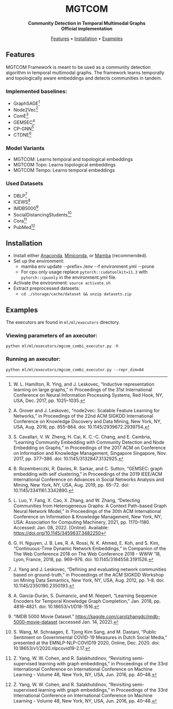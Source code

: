 <!-- markdownlint-disable -->
<div id="top"></div>
<div align="center">
    <h1>MGTCOM</h1>
    <p>
        <b>Community Detection in Temporal
Multimodal Graphs</br>Official implementation</b>
    </p>
</div>
<p align="center">
  <a href="#features">Features</a> •
  <a href="#installation">Installation</a> •
  <a href="#examples">Examples</a>
</p>
<!-- markdownlint-enable -->

## Features
MGTCOM Framework is meant to be used as a community detection algorithm in temporal multimodal graphs.
The framework learns temporally and topologically aware embeddings and detects communities in tandem.

### Implemented baselines:

* GraphSAGE[^1]
* Node2Vec[^2]
* ComE[^3]
* GEMSEC[^4]
* CP-GNN[^5]
* CTDNE[^6]

[^1]: W. L. Hamilton, R. Ying, and J. Leskovec, “Inductive representation learning on large graphs,” in Proceedings of the 31st International Conference on Neural Information Processing Systems, Red Hook, NY, USA, Dec. 2017, pp. 1025–1035.
[^2]: A. Grover and J. Leskovec, “node2vec: Scalable Feature Learning for Networks,” in Proceedings of the 22nd ACM SIGKDD International Conference on Knowledge Discovery and Data Mining, New York, NY, USA, Aug. 2016, pp. 855–864. doi: 10.1145/2939672.2939754.
[^3]: S. Cavallari, V. W. Zheng, H. Cai, K. C.-C. Chang, and E. Cambria, “Learning Community Embedding with Community Detection and Node Embedding on Graphs,” in Proceedings of the 2017 ACM on Conference on Information and Knowledge Management, Singapore Singapore, Nov. 2017, pp. 377–386. doi: 10.1145/3132847.3132925.
[^4]: B. Rozemberczki, R. Davies, R. Sarkar, and C. Sutton, “GEMSEC: graph embedding with self clustering,” in Proceedings of the 2019 IEEE/ACM International Conference on Advances in Social Networks Analysis and Mining, New York, NY, USA, Aug. 2019, pp. 65–72. doi: 10.1145/3341161.3342890.
[^5]: L. Luo, Y. Fang, X. Cao, X. Zhang, and W. Zhang, “Detecting Communities from Heterogeneous Graphs: A Context Path-based Graph Neural Network Model,” in Proceedings of the 30th ACM International Conference on Information & Knowledge Management, New York, NY, USA: Association for Computing Machinery, 2021, pp. 1170–1180. Accessed: Jan. 08, 2022. [Online]. Available: https://doi.org/10.1145/3459637.3482250
[^6]: G. H. Nguyen, J. B. Lee, R. A. Rossi, N. K. Ahmed, E. Koh, and S. Kim, “Continuous-Time Dynamic Network Embeddings,” in Companion of the The Web Conference 2018 on The Web Conference 2018 - WWW ’18, Lyon, France, 2018, pp. 969–976. doi: 10.1145/3184558.3191526.


### Model Variants
* MGTCOM: Learns temporal and topological embeddings
* MGTCOM Topo: Learns topological embeddings
* MGTCOM Tempo: Learns temporal embeddings

### Used Datasets
* DBLP[^7]
* ICEWS[^8]
* IMDB5000[^9]
* SocialDistancingStudents[^10]
* Cora[^11]
* PubMed[^11]

[^7]: J. Yang and J. Leskovec, “Defining and evaluating network communities based on ground-truth,” in Proceedings of the ACM SIGKDD Workshop on Mining Data Semantics, New York, NY, USA, Aug. 2012, pp. 1–8. doi: 10.1145/2350190.2350193.
[^8]: A. García-Durán, S. Dumancic, and M. Niepert, “Learning Sequence Encoders for Temporal Knowledge Graph Completion,” Jan. 2018, pp. 4816–4821. doi: 10.18653/v1/D18-1516.
[^9]: “IMDB 5000 Movie Dataset.” https://kaggle.com/carolzhangdc/imdb-5000-movie-dataset (accessed Jan. 14, 2022).
[^10]: S. Wang, M. Schraagen, E. Tjong Kim Sang, and M. Dastani, “Public Sentiment on Governmental COVID-19 Measures in Dutch Social Media,” presented at the EMNLP-NLP-COVID19 2020, Online, Dec. 2020. doi: 10.18653/v1/2020.nlpcovid19-2.17.
[^11]: Z. Yang, W. W. Cohen, and R. Salakhutdinov, “Revisiting semi-supervised learning with graph embeddings,” in Proceedings of the 33rd International Conference on International Conference on Machine Learning - Volume 48, New York, NY, USA, Jun. 2016, pp. 40–48.


## Installation
* Install either [Anaconda](https://www.anaconda.com/), [Miniconda](https://conda.io/miniconda.html), or [Mamba](https://mamba.readthedocs.io/en/latest/) (recommended).
* Set up the environment:
  * mamba env update --prefix=./env --f environment.yml --prune
  * For cpu only usage replace `pytorch::cudatoolkit=11.3` with `pytorch::cpuonly` in the environment.yml file.
* Activate the environment: `source activate.sh`
* Extract preprocessed datasets:
  * `cd ./storage/cache/dataset && unzip datasets.zip`

## Examples
The executors are found in `ml/ml/executors` directory.

### Viewing parameters of an axecutor:
```shell
python ml/ml/executors/mgcom_combi_executor.py -h
```

### Running an axecutor:
```shell
python ml/ml/executors/mgcom_combi_executor.py --repr_dim=64
```
